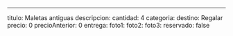 ---
titulo: Maletas antiguas
descripcion:
cantidad: 4
categoria:
destino: Regalar
precio: 0
precioAnterior: 0
entrega:
foto1:
foto2:
foto3:
reservado: false
